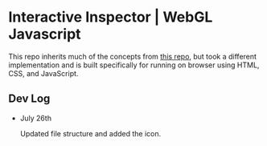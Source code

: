 # Interactive Inspector | WebGL Javascript

This repo inherits much of the concepts from [this repo](https://github.com/cs-isamiul/Interactive-Anatomy-Visualization-Demo),
but took a different implementation and is built specifically for running on browser using HTML, CSS, and JavaScript. 

## Dev Log 

* July 26th
  
  Updated file structure and added the icon. 


